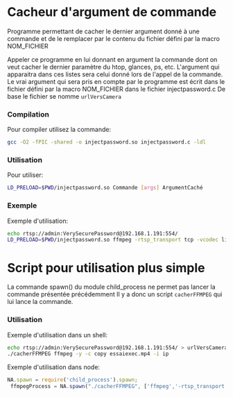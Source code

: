 # Cacheur d'argument de commande

Programme permettant de cacher le dernier argument donné à une commande et de le remplacer par le contenu du fichier défini par la macro NOM_FICHIER

Appeler ce programme en lui donnant en argument la commande dont on veut cacher le dernier paramètre du htop, glances, ps, etc.
L'argument qui apparaitra dans ces listes sera celui donné lors de l'appel de la commande.
Le vrai argument qui sera pris en compte par le programme est écrit dans le fichier défini par la macro NOM_FICHIER dans le fichier injectpassword.c
De base le fichier se nomme ``urlVersCamera``

### Compilation
Pour compiler utilisez la commande:
```bash
gcc -O2 -fPIC -shared -o injectpassword.so injectpassword.c -ldl
```
### Utilisation
Pour utiliser:
```bash
LD_PRELOAD=$PWD/injectpassword.so Commande [args] ArgumentCaché
```
### Exemple
Exemple d'utilisation:
```bash
echo rtsp://admin:VerySecurePassword@192.168.1.191:554/
LD_PRELOAD=$PWD/injectpassword.so ffmpeg -rtsp_transport tcp -vcodec libx264 -acodec aac outputtest.mp4 -i ip 
```

# Script pour utilisation plus simple

La commande spawn() du module child_process ne permet pas lancer la commande présentée précédemment
Il y a donc un script ``cacherFFMPEG`` qui lui lance la commande.


### Utilisation

Exemple d'utilisation dans un shell:
```bash
echo rtsp://admin:VerySecurePassword@192.168.1.191:554/ > urlVersCamera
./cacherFFMPEG ffmpeg -y -c copy essaiexec.mp4 -i ip
```
Exemple d'utilisation dans node:
```javascript
NA.spawn = require('child_process').spawn;
 ffmpegProcess = NA.spawn("./cacherFFMPEG", ['ffmpeg','-rtsp_transport' ,'tcp' ,'-vcodec' ,'libx264', '-preset', 'ultrafast','-acodec', 'aac' ,'-y','fichier.mP4','-i' ,'ip'])
 ```